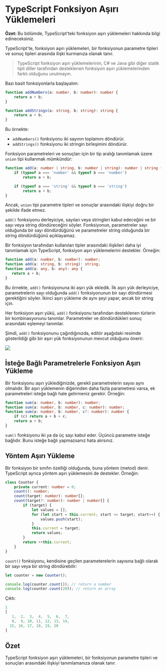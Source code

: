 # TypeScript Fonksiyon Aşırı Yüklemeleri

**Özet:** Bu bölümde, TypeScript'teki fonksiyon aşırı yüklemeleri hakkında bilgi edineceksiniz.

TypeScript'te, fonksiyon aşırı yüklemeleri, bir fonksiyonun parametre tipleri ve sonuç tipleri arasında ilişki kurmanıza olanak tanır.

> TypeScript fonksiyon aşırı yüklemelerinin, C# ve Java gibi diğer statik tipli diller tarafından desteklenen fonksiyon aşırı yüklemelerinden farklı olduğunu unutmayın.

Bazı basit fonksiyonlarla başlayalım:

```ts
function addNumbers(a: number, b: number): number {
    return a + b;
}

function addStrings(a: string, b: string): string {
    return a + b;
}
```

Bu örnekte:

- `addNumbers()` fonksiyonu iki sayının toplamını döndürür.
- `addStrings()` fonksiyonu iki stringin birleşimini döndürür.

Fonksiyon parametreleri ve sonuçları için bir tip aralığı tanımlamak üzere `union` tipi kullanmak mümkündür:

```ts
function add(a: number | string, b: number | string): number | string {
    if (typeof a === 'number' && typeof b === 'number')
        return a + b;

    if (typeof a === 'string' && typeof b === 'string')
        return a + b;
}
```

Ancak, `union` tipi parametre tipleri ve sonuçlar arasındaki ilişkiyi doğru bir şekilde ifade etmez.

`add()` fonksiyonu derleyiciye, sayıları veya stringleri kabul edeceğini ve bir sayı veya string döndüreceğini söyler. Fonksiyonun, parametreler sayı olduğunda bir sayı döndürdüğünü ve parametreler string olduğunda bir string döndürdüğünü açıklayamaz.

Bir fonksiyon tarafından kullanılan tipler arasındaki ilişkileri daha iyi tanımlamak için TypeScript, fonksiyon aşırı yüklemelerini destekler. Örneğin:

```ts
function add(a: number, b: number): number;
function add(a: string, b: string): string;
function add(a: any, b: any): any {
   return a + b;
}
```

Bu örnekte, `add()` fonksiyonuna iki aşırı yük ekledik. İlk aşırı yük derleyiciye, parametrelerin sayı olduğunda `add()` fonksiyonunun bir sayı döndürmesi gerektiğini söyler. İkinci aşırı yükleme de aynı şeyi yapar, ancak bir string için.

Her fonksiyon aşırı yükü, `add()` fonksiyonu tarafından desteklenen türlerin bir kombinasyonunu tanımlar. Parametreler ve döndürdükleri sonuç arasındaki eşlemeyi tanımlar.

Şimdi, `add()` fonksiyonunu çağırdığınızda, editör aşağıdaki resimde gösterildiği gibi bir aşırı yük fonksiyonunun mevcut olduğunu önerir:

![](https://www.typescripttutorial.net/wp-content/uploads/2020/06/typescript-function-overloadings.png)

## İsteğe Bağlı Parametrelerle Fonksiyon Aşırı Yükleme

Bir fonksiyonu aşırı yüklediğinizde, gerekli parametrelerin sayısı aynı olmalıdır. Bir aşırı yüklemenin diğerinden daha fazla parametresi varsa, ek parametreleri isteğe bağlı hale getirmeniz gerekir. Örneğin:

```ts
function sum(a: number, b: number): number;
function sum(a: number, b: number, c: number): number;
function sum(a: number, b: number, c?: number): number {
    if (c) return a + b + c;
    return a + b;
}
```

`sum()` fonksiyonu iki ya da üç sayı kabul eder. Üçüncü parametre isteğe bağlıdır. Bunu isteğe bağlı yapmazsanız hata alırsınız.

## Yöntem Aşırı Yükleme

Bir fonksiyon bir sınıfın özelliği olduğunda, buna yöntem (metod) denir. TypeScript ayrıca yöntem aşırı yüklemesini de destekler. Örneğin:

```ts
class Counter {
    private current: number = 0;
    count(): number;
    count(target: number): number[];
    count(target?: number): number | number[] {
        if (target) {
            let values = [];
            for (let start = this.current; start <= target; start++) {
                values.push(start);
            }
            this.current = target;
            return values;
        }
        return ++this.current;
    }
}
```

`count()` fonksiyonu, kendisine geçilen parameterelerin sayısına bağlı olarak bir sayı veya bir string döndürebilir:

```ts
let counter = new Counter();

console.log(counter.count()); // return a number
console.log(counter.count(20)); // return an array
```

Çıktı:

```js
1
[
   1,  2,  3,  4,  5,  6,  7,
   8,  9, 10, 11, 12, 13, 14,
  15, 16, 17, 18, 19, 20     
]
```

## Özet

TypeScript fonksiyon aşırı yüklemeleri, bir fonksiyonun parametre tipleri ve sonuçları arasındaki ilişkiyi tanımlamanıza olanak tanır.
